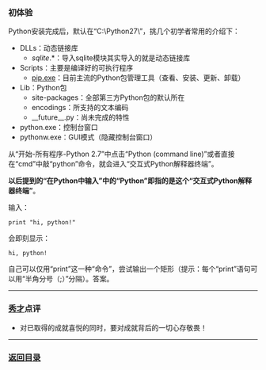 ### 初体验 ###

Python安装完成后，默认在“C:\Python27\”，挑几个初学者常用的介绍下：

- DLLs：动态链接库
  - *sqlite*.*：导入sqlite模块其实导入的就是动态链接库
- Scripts：主要是编译好的可执行程序
  - [pip.exe](https://github.com/nagexiucai/manuscripts/blob/master/Python半深入讲义/PIP手册.md "PIP手册")：目前主流的Python包管理工具（查看、安装、更新、卸载）
- Lib：Python包
  - site-packages：全部第三方Python包的默认所在
  - encodings：所支持的文本编码
  - \_\_future\_\_.py：尚未完成的特性
- python.exe：控制台窗口
- pythonw.exe：GUI模式（隐藏控制台窗口）

从“开始-所有程序-Python 2.7”中点击“Python (command line)”或者直接在“cmd”中敲“python”命令，就会进入“交互式Python解释器终端”。

**以后提到的“在Python中输入”中的“Python”即指的是这个“交互式Python解释器终端”**。

输入：

    print "hi, python!"
会即刻显示：

	hi, python!

自己可以仅用“print”这一种“命令”，尝试输出一个矩形（提示：每个“print”语句可以用“半角分号（;）”分隔）。答案。

---
### [秀才](http://zhouguoqiang.cn/ "作者")点评 ###
- 对已取得的成就喜悦的同时，要对成就背后的一切心存敬畏！

---
### [返回目录](https://github.com/nagexiucai/manuscripts/blob/master/Python半深入讲义/子丑寅卯.md "子丑寅卯") ###